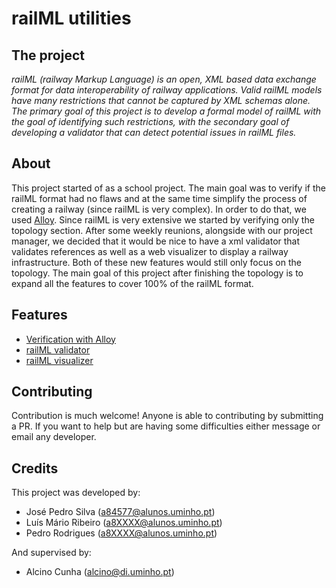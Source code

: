 # railML utilities

## The project
*railML (railway Markup Language) is an open, XML based data exchange format for data interoperability of railway applications. Valid railML models have many restrictions that cannot be captured by XML schemas alone. The primary goal of this project is to develop a formal model of railML with the goal of identifying such restrictions, with the secondary goal of developing a validator that can detect potential issues in railML files.*

## About
This project started of as a school project. The main goal was to verify if the railML format had no flaws and at the same time simplify the process of creating a railway (since railML is very complex). In order to do that, we used [Alloy](https://alloytools.org/about.html). Since railML is very extensive we started by verifying only the topology section. After some weekly reunions, alongside with our project manager, we decided that it would be nice to have a xml validator that validates references as well as a web visualizer to display a railway infrastructure. Both of these new features would still only focus on the topology.
The main goal of this project after finishing the topology is to expand all the features to cover 100% of the railML format.

## Features
- [Verification with Alloy]()
- [railML validator](https://github.com/pedrordgs/railML/tree/master/xml_validator)
- [railML visualizer](https://github.com/pedrordgs/railML/tree/master/visualizer)

## Contributing
Contribution is much welcome! Anyone is able to contributing by submitting a PR. If you want to help but are having some difficulties either message or email any developer.

## Credits
This project was developed by:
- José Pedro Silva (a84577@alunos.uminho.pt)
- Luís Mário Ribeiro (a8XXXX@alunos.uminho.pt)
- Pedro Rodrigues (a8XXXX@alunos.uminho.pt)

And supervised by:
- Alcino Cunha (alcino@di.uminho.pt)
